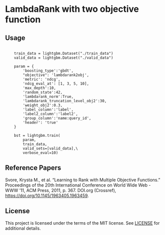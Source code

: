 
LambdaRank with two objective function
=======================================



Usage
----------------




```

    train_data = lightgbm.Dataset("./train_data")
    valid_data = lightgbm.Dataset("./valid_data")

    param = {
        'boosting_type':'gbdt',
        "objective": 'lambdarank2obj',
        'metric': 'ndcg',
        'ndcg_eval_at': [1, 3, 5, 10],
        'max_depth':10,
        'random_state':42,
        'lambdarank_norm':True,
        'lambdarank_truncation_level_obj2':30,
        'weight_obj2':0.3,
        'label_column':'label',
        'label2_column':'label2',
        'group_column':'name:query_id',
        'header': 'true'
    }
    
    bst = lightgbm.train(
        param, 
        train_data, 
        valid_sets=[valid_data],\
        verbose_eval=10)
```


Reference Papers
----------------

Svore, Krysta M., et al. “Learning to Rank with Multiple Objective Functions.” Proceedings of the 20th International Conference on World Wide Web - WWW ’11, ACM Press, 2011, p. 367. DOI.org (Crossref), https://doi.org/10.1145/1963405.1963459.



License
-------

This project is licensed under the terms of the MIT license. See [LICENSE](https://github.com/microsoft/LightGBM/blob/master/LICENSE) for additional details.

